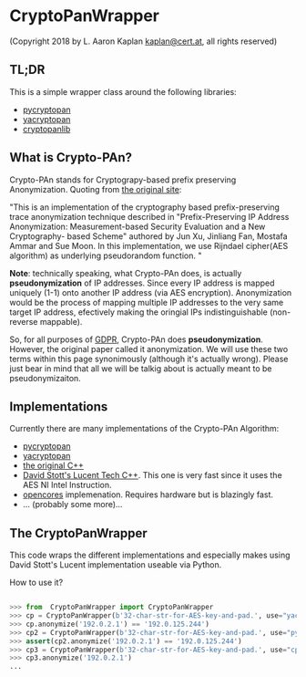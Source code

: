 # CryptoPanWrapper


(Copyright 2018 by L. Aaron Kaplan <kaplan@cert.at>, all rights reserved)


## TL;DR

This is a simple wrapper class around the following libraries:

  * [pycryptopan](https://github.com/certtools/pycryptopan)
  * [yacryptopan](https://github.com/keiichishima/yacryptopan/)
  * [cryptopanlib](https://github.com/certtools/cryptopanlib)


## What is Crypto-PAn?

Crypto-PAn stands for Cryptograpy-based prefix preserving Anonymization.
Quoting from [the original site]():

"This is an implementation of the cryptography based prefix-preserving trace
anonymization technique described in "Prefix-Preserving IP Address
Anonymization: Measurement-based Security Evaluation and a New Cryptography-
based Scheme" authored by Jun Xu, Jinliang Fan, Mostafa Ammar and Sue Moon.
In this implementation, we use Rijndael cipher(AES algorithm) as underlying
pseudorandom function. "

**Note**: technically speaking, what Crypto-PAn does, is actually **pseudonymization** of IP addresses.
Since every IP address is mapped uniquely (1-1) onto another IP address (via AES encryption). Anonymization would be the process of mapping multiple IP addresses to the very same target IP address, efectively making the oringial IPs indistinguishable (non-reverse mappable). 

So, for all purposes of [GDPR](https://en.wikipedia.org/wiki/General_Data_Protection_Regulation), Crypto-PAn does **pseudonymization**. However, the original paper called it anonymization.
We will use these two terms within this page synonimously (although it's actually wrong). Please just bear in mind that all we will be talkig about is actually meant to be pseudonymizaiton.


## Implementations

Currently there are many implementations of the Crypto-PAn Algorithm:

 * [pycryptopan](https://github.com/certtools/pycryptopan)
 * [yacryptopan](https://github.com/keiichishima/yacryptopan/)
 * [the original C++](https://www.cc.gatech.edu/computing/Telecomm/projects/cryptopan/)
 * [David Stott's Lucent Tech C++](https://www.cc.gatech.edu/computing/Networking/projects/cryptopan/lucent.shtml). This one is very fast since it uses the AES NI Intel Instruction.
 * [opencores](https://opencores.org/project/cryptopan_core) implemenation. Requires hardware but is blazingly fast.
 * ... (probably some more)...


## The CryptoPanWrapper

This code wraps the different implementations and especially makes using David Stott's Lucent implementation useable via Python.

How to use it?
```python

>>> from  CryptoPanWrapper import CryptoPanWrapper
>>> cp = CryptoPanWrapper(b'32-char-str-for-AES-key-and-pad.', use="yacryptopan")
>>> cp.anonymize('192.0.2.1') == '192.0.125.244')
>>> cp2 = CryptoPanWrapper(b'32-char-str-for-AES-key-and-pad.', use="pycryptopan")
>>> assert(cp2.anonymize('192.0.2.1') == '192.0.125.244')
>>> cp3 = CryptoPanWrapper(b'32-char-str-for-AES-key-and-pad.', use="cpp-cryptopan")
>>> cp3.anonymize('192.0.2.1')
...

```
